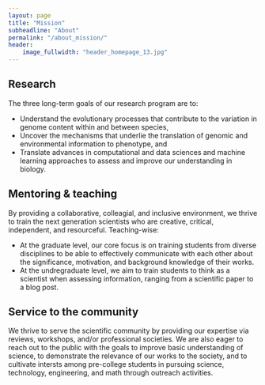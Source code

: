 ```yaml
---
layout: page
title: "Mission"
subheadline: "About"
permalink: "/about_mission/"
header:
    image_fullwidth: "header_homepage_13.jpg"
---
```


## Research

The three long-term goals of our research program are to: 
* Understand the evolutionary processes that contribute to the variation in genome content within and between species,
* Uncover the mechanisms that underlie the translation of genomic and environmental information to phenotype, and
* Translate advances in computational and data sciences and machine learning approaches to assess and improve our understanding in biology.

## Mentoring & teaching

By providing a collaborative, colleagial, and inclusive environment, we thrive to train the next generation scientists who are creative, critical, independent, and resourceful. Teaching-wise:
* At the graduate level, our core focus is on training students from diverse disciplines to be able to effectively communicate with each other about the significance, motivation, and background knowledge of their works. 
* At the undregraduate level, we aim to train students to think as a scientist when assessing information, ranging from a scientific paper to a blog post.

## Service to the community

We thrive to serve the scientific community by providing our expertise via reviews, workshops, and/or professional societies. We are also eager to reach out to the public with the goals to improve basic understanding of science, to demonstrate the relevance of our works to the society, and to cultivate intersts among pre-college students in pursuing science, technology, engineering, and math through outreach activities.
